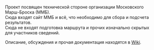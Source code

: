 Проект посвящен технической стороне организации Московского Марш-Броска (ММБ).  
Сюда входят сайт ММБ и всё, что необходимо для сбора и подсчета результатов.  
Сюда не входят подготовка маршрута и прочих изначально скрытых для участников сведений.

Описание, обсуждения и прочая документация находятся в [Wiki](https://github.com/realtim/mmb/wiki).
